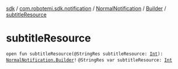 [sdk](../../../index.md) / [com.robotemi.sdk.notification](../../index.md) / [NormalNotification](../index.md) / [Builder](index.md) / [subtitleResource](./subtitle-resource.md)

# subtitleResource

`open fun subtitleResource(@StringRes subtitleResource: `[`Int`](https://kotlinlang.org/api/latest/jvm/stdlib/kotlin/-int/index.html)`): `[`NormalNotification.Builder`](index.md)`!`
`@StringRes var subtitleResource: `[`Int`](https://kotlinlang.org/api/latest/jvm/stdlib/kotlin/-int/index.html)